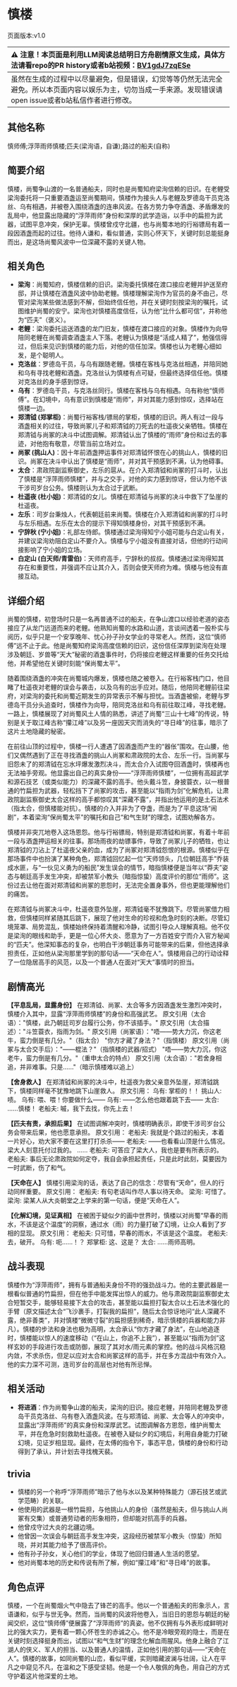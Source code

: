 # 慎楼
页面版本:v1.0
 

| :warning: 注意！本页面是利用LLM阅读总结明日方舟剧情原文生成，具体方法请看repo的PR history或者b站视频：[BV1gdJ7zqESe](https://www.bilibili.com/video/BV1gdJ7zqESe/)         |
|:----------------------------|
| 虽然在生成的过程中以尽量避免，但是错误，幻觉等等仍然无法完全避免。所以本页面内容以娱乐为主，切勿当成一手来源。发现错误请open issue或者b站私信作者进行修改。|



## 其他名称
慎师傅;浮萍雨师慎楼;匹夫(梁洵语，自谦);路过的船夫(自称)
## 简要介绍
慎楼，尚蜀争山渡的一名普通船夫，同时也是尚蜀知府梁洵信赖的旧识。在老鲤受梁洵委托将一只重要酒盏运至尚蜀期间，慎楼作为接头人与老鲤及罗德岛干员克洛丝、乌有相遇，并被卷入围绕酒盏的连串风波。在各方势力争夺酒盏、矛盾爆发的乱局中，他显露出隐藏的“浮萍雨师”身份和深厚的武学造诣，以手中的扁担为武器，试图平息冲突，保护无辜。慎楼曾戍守北疆，也与尚蜀本地的行裕镖局有着一段因酒盏而起的过往。他待人谦和，看似普通，实则心怀天下，关键时刻总能挺身而出，是这场尚蜀风波中一位深藏不露的关键人物。
## 相关角色
-   **梁洵**：尚蜀知府，慎楼信赖的旧识。梁洵委托慎楼在渡口接应老鲤并护送至府邸，并让慎楼在酒盏风波中协助老鲤。慎楼理解梁洵作为官员的身不由己，尽管对梁洵某些做法感到不解，但始终信任他，并在关键时刻按梁洵的嘱托，试图维护尚蜀的安宁。梁洵也对慎楼高度信任，认为他“比什么都可信”，并称他为“匹夫”（褒义）。
-   **老鲤**：梁洵委托运送酒盏的龙门旧友，慎楼在渡口接应的对象。慎楼作为向导陪同老鲤在尚蜀调查酒盏主人下落。老鲤认为慎楼是“活成人精了”，勉强信得过，但后来见识到慎楼的能力后，对他的信任加深。慎楼也认为老鲤心细如发，是个聪明人。
-   **克洛丝**：罗德岛干员，与乌有跟随老鲤。慎楼在客栈与克洛丝相遇，并陪同她和乌有寻找老鲤和酒盏。克洛丝认为慎楼有点可疑，但最终选择信任他。慎楼对克洛丝的身手感到惊讶。
-   **乌有**：罗德岛干员，与克洛丝同行。慎楼在客栈与乌有相遇。乌有称他“慎师傅”。在幻境中，乌有意识到慎楼是“雨师”，并对其能力感到惊叹，选择站在慎楼一边。
-   **郑清钺 (郑掌柜)**：尚蜀行裕客栈/镖局的掌柜，慎楼的旧识。两人有过一段与酒盏相关的过往，导致尚冢儿子和郑清钺的刀死去的杜遥夜父亲牺牲。慎楼在郑清钺与尚冢的决斗中试图调解。郑清钺认出了慎楼的“雨师”身份和过去的事迹，对他抱有敬意，尽管当前立场对立。
-   **尚冢 (挑山人)**：因十年前酒盏押运事件对郑清钺怀恨在心的挑山人，慎楼的旧识。尚冢在决斗中认出了慎楼是“雨师”，并对其干预感到不满，认为他碍事。
-   **太合**：肃政院副监察御史，左乐的扈从。在介入郑清钺和尚冢的打斗时，认出了慎楼是“浮萍雨师慎楼”，并与之交手，对他的实力感到惊讶，但认为他不该干涉司岁台公务。慎楼则认为太合过于武断。
-   **杜遥夜 (杜小姐)**：郑清钺的女儿。慎楼在郑清钺与尚冢的决斗中救下了坠崖的杜遥夜。
-   **左乐**：司岁台秉烛人，代表朝廷前来尚蜀。慎楼在介入郑清钺和尚冢的打斗时与左乐相遇。左乐在太合的提示下得知慎楼身份，对其干预感到不满。
-   **宁辞秋 (宁小姐)**：礼部左侍郎。慎楼通过梁洵得知宁小姐可能与白定山有关，并建议梁洵劝阻白定山不要介入。慎楼与宁小姐没有直接对话，但他的行动间接影响了宁小姐的立场。
-   **白定山 (白天师/青雷伯)**：天师府高手，宁辞秋的叔叔。慎楼通过梁洵得知其存在和重要性，并强调不应让其介入，否则会使天师府为难。慎楼与他没有直接互动。
## 详细介绍
尚蜀的慎楼，初登场时只是一名再普通不过的船夫，在争山渡口以经验老道的姿态接应了从龙门远道而来的老鲤。他熟知尚蜀的水路和山道，言谈间透着一股朴实与阅历，似乎只是一个安享晚年、忧心孙子孙女学业的寻常老人。然而，这位“慎师傅”远不止于此。他是尚蜀知府梁洵高度信赖的旧识，这份信任深厚到梁洵在处理涉及朝廷、岁兽等“天大”秘密的酒盏事件时，仍将接应老鲤这样重要的任务交托给他，并希望他在关键时刻能“保尚蜀太平”。

随着围绕酒盏的冲突在尚蜀城内爆发，慎楼也随之被卷入。在行裕客栈门口，他目睹了杜遥夜对老鲤的误会与袭击，以及乌有的出手应对。随后，他陪同老鲤前往梁府，对梁洵的委托和尚蜀近期发生的异常表示不解与担忧。当酒盏被偷，老鲤与罗德岛干员分头追查时，慎楼作为向导，陪同克洛丝和乌有前往取江峰，寻找老鲤。一路上，慎楼展现了对尚蜀风土人情的熟悉，讲述了尚蜀“三山十七峰”的传说，特别是关于取江峰古称“攥江峰”以及另一座因天灾而消失的“寻日峰”的往事，暗示了这片土地隐藏的秘密。

在前往山顶的过程中，慎楼一行人遭遇了因酒盏而产生的“器伥”围攻。在山腰，他们又偶然遇到了正在寻找酒盏的挑山人尚冢和肃政院的太合、左乐一行。当尚冢与旧怨未了的郑清钺在忘水坪爆发激烈决斗，而太合介入试图夺回酒盏时，慎楼再也无法袖手旁观。他显露出自己的真实身份——“浮萍雨师慎楼”，一位拥有高超武学和源石技艺（或类似能力）的深藏不露的高手。他头戴斗笠，身披蓑衣，以一根普通的竹扁担为武器，轻松挡下了尚冢的攻击，甚至能以“指雨为剑”化解危机，让肃政院副监察御史太合这样的高手都惊叹其“深藏不露”，并指出他运用的是土石法术（指太合，但慎楼能对抗）。慎楼的介入并非为了夺盏，而是为了平息这场“闹剧”，本着梁洵“保尚蜀太平”的嘱托和自己“和气生财”的理念，试图劝解各方。

慎楼并非突兀地卷入这场恩怨。他与行裕镖局，特别是郑清钺和尚冢，有着十年前一段与酒盏押运相关的往事。那场雨夜的劫镖事件，导致了尚冢儿子的牺牲，也让郑清钺的刀沾上了杜遥夜父亲的血，成为了尚冢对郑清钺怨恨的根源。慎楼似乎在那场事件中也扮演了某种角色，郑清钺回忆起一位“天师领头，几位朝廷高手”乔装成水匪，与“一伙见义勇为的船民”发生误会的情节，暗指慎楼便是当年以“莽夫”姿态与朝廷高手发生冲突，却被禁军小教头（暗指惊蛰）高度评价的那位“雨师”。这份过去让他在面对郑清钺和尚冢的恩怨时，无法完全置身事外，但也更能理解他们的痛苦。

在郑清钺与尚冢决斗中，杜遥夜意外坠崖，郑清钺毫不犹豫跳下。尽管尚冢借力相救，但慎楼同样紧随其后跳下，展现了他对生命的珍视和危急时刻的决断。尽管幻境笼罩、局势混乱，慎楼始终保持着清醒和冷静，试图引导众人理解真相。他不仅是梁洵的眼线和助手，更是一位心怀大炎、愿意为了一方百姓安宁而介入官方秘闻的“匹夫”。他深知事态的复杂，也明白干涉朝廷事务可能带来的后果，但他选择承担责任，正如他从梁洵那里学到的那句话——“天命在人”。慎楼用自己的行动诠释了一位隐居高手的风范，以及一个普通人在面对“天大”事情时的担当。
## 剧情高光
**【平息乱局，显露身份】**
在郑清钺、尚冢、太合等多方因酒盏发生激烈冲突时，慎楼介入其中，显露“浮萍雨师慎楼”的身份和高强武艺。
原文引用（太合语）："慎楼，此乃朝廷司岁台履行公务，你不该插手。"
原文引用（太合描述）："斗笠蓑衣，指雨为剑。"
原文引用（尚冢语）："唔——势大力沉，你这老牛，蛮力倒是有几分。"（指太合） "你方才藏了身法？"（指慎楼）
原文引用（尚冢与太合交手后）："——棍法？"（指慎楼的武器/招式） "唔——势大力沉，你这老牛，蛮力倒是有几分。"（重申太合的特点）
原文引用（太合语）："若舍身相追，并非难事。只是......"（暗示慎楼难以追上）

**【舍身救人】**
在郑清钺和尚冢的决斗中，杜遥夜为救父亲意外坠崖，郑清钺跳下，慎楼同样毫不犹豫地跳下山崖救人。
原文引用：
乌有: 掌柜的！！
挑山人: 啧。
乌有: 喂、喂！你要做什么——
乌有: ——怎么他也跟着跳下去——
太合: ......慎楼！
老船夫: 嘁，我下去找，你先上去！

**【匹夫有责，承担后果】**
在试图调解冲突时，慎楼明确表示，即使干涉司岁台公务会带来后果，他也愿意承担。
原文引用：
老船夫: 我就是个路过的船夫，本着一片好心，劝大家不要在这里打打杀杀——
老船夫: ——也看看山顶是什么情况。梁大人刻意托付过我的。
......
老船夫: 可答应了梁大人，我也是要有所表示的。
老船夫: 事后无论肃政院如何定夺，我自会承担起责任，只是此时此刻，莫要因为一时武断，伤了和气。

**【天命在人】**
慎楼引用梁洵的话，表达了自己的信念：尽管有“天命”，但人的行动同样重要。
原文引用：
老船夫: 有句老话叫作尽人事以待天命。
梁洵: 可惜了。
梁洵: 梁某人从大炎朝堂之上学来的第一句话，便是“天命在人”。

**【化解幻境，见证真相】**
在被困于疑似夕的画中世界时，慎楼以对尚蜀“早春的雨水，不该是这个温度”的洞察，通过水（雨）的力量打破了幻境，让众人看到了岁相的显现。
原文引用：
老船夫: 只可惜，早春的雨水，不该是这个温度。
老船夫: 去，破开。
乌有: 呃......！？
郑掌柜: 这、这是？
太合: ......雨师高明。
## 战斗表现
慎楼作为“浮萍雨师”，拥有与普通船夫身份不符的强劲战斗力。他的主要武器是一根看似普通的竹扁担，但在他手中能发挥出惊人的威力。他与肃政院副监察御史太合短暂交手，能够轻易接下太合的攻击，甚至能以扁担打裂太合以土石法术强化的手臂（原文描述太合“飞沙裹手，打裂我的扁担”，随后太合惊讶地问“此人深藏不露，绝非善类”，并对慎楼“微微寸裂”的扁担感到稀奇，暗示慎楼的兵器和能力非凡）。慎楼的步法和身法也极为高明，太合承认“你方才藏了身法”，在山地追逐时，慎楼能以惊人的速度移动（“在山上，你追不上我”），甚至能以“指雨为剑”这样玄妙的手段进行攻击或防御，展现了其对水/雨元素的掌控。他的战斗风格沉稳内敛，不求杀伤，但足以应对太合和尚冢这样的高手，并在多方混战中有效介入。他的实力深不可测，连司岁台的高层也对他有所忌惮。
## 相关活动
-   **将进酒**：作为尚蜀争山渡的船夫，梁洵的旧识。接应老鲤，并陪同老鲤及罗德岛干员克洛丝、乌有卷入酒盏风波。在与郑清钺、尚冢、太合等人的冲突中，显露出“浮萍雨师”的真实身份和深厚武艺。试图调解各方恩怨，维护尚蜀太平，并在危急时刻救助杜遥夜。在被卷入疑似夕的幻境后，利用自身能力打破幻境，见证岁相显现。最终，在太傅的指令下，事态平息，慎楼的身份和行动得到了承认，并计划去寻找槐天裴。
## trivia
*   慎楼的另一个称呼“浮萍雨师”暗示了他与水以及某种特殊能力（源石技艺或武学范畴）的关联。
*   他使用的武器是一根竹扁担，与他挑山人的身份（虽然是船夫，但与挑山人尚冢有交集）或普通劳动者的形象相符，但却能对抗高手的兵器。
*   他曾戍守过大炎的北疆边境。
*   他曾因一次误会与朝廷高手发生冲突，这段经历被禁军小教头（惊蛰）所知晓，并对其能力给予了很高评价。
*   他有孙子孙女，关心他们的学业，体现了他回归普通人生活的愿望。
*   他对尚蜀本地的历史和传说有所了解，例如“攥江峰”和“寻日峰”的故事。
## 角色点评
慎楼，一个在尚蜀烟火气中隐去了锋芒的高手。他以一个普通船夫的形象示人，言语谦和，似乎与世无争。然而，当尚蜀的风波将他卷入，当旧日的恩怨与朝廷的秘闻交织，这位“慎师傅”便展露了“浮萍雨师”的真姿。他不仅拥有与外表形成鲜明对比的强大实力，更有着一颗心怀苍生的赤诚之心。他不是冷眼旁观的隐士，而是在关键时刻选择挺身而出，试图以“和气生财”的理念化解血雨腥风。他身上融合了江湖人的侠义、军人的担当、以及普通人的温情，正如他引用的那句话——“天命在人”。慎楼的故事，如同尚蜀的山峦，看似平缓，实则暗藏波澜与壮阔，让人在平凡之中窥见不凡，在温和之下感受坚韧。他是一个令人敬佩的角色，用自己的方式守护着这片他深爱的土地。